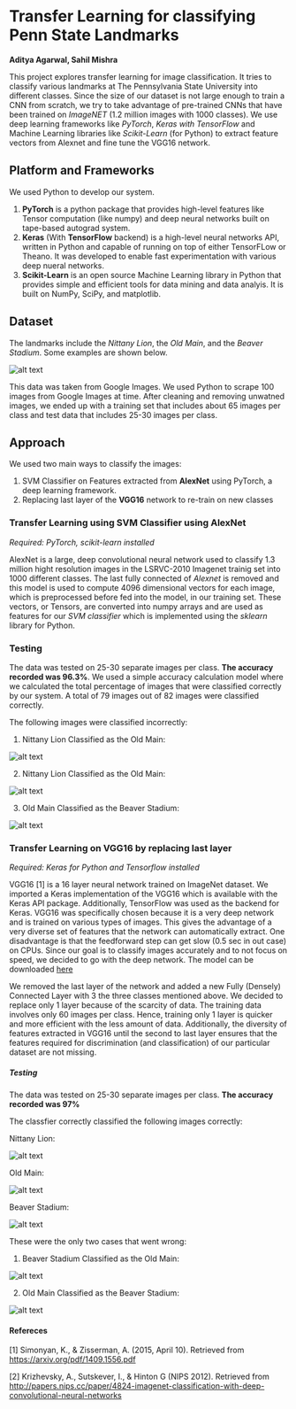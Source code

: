 # Transfer Learning for classifying Penn State Landmarks
**Aditya Agarwal,
Sahil Mishra**

This project explores transfer learning for image classification. It tries to classify various landmarks at The Pennsylvania State University into different classes. Since the size of our dataset is not large enough to train a CNN from scratch, we try to take advantage of pre-trained CNNs that have been trained on *ImageNET* (1.2 million images with 1000 classes). We use deep learning frameworks like *PyTorch*, *Keras with TensorFlow* and Machine Learning libraries like *Scikit-Learn* (for Python) to extract feature vectors from Alexnet and fine tune the VGG16 network. 

## Platform and Frameworks

We used Python to develop our system. 

1. **PyTorch** is a python package that provides high-level features like Tensor computation (like numpy) and deep neural networks built on tape-based autograd system. 
2. **Keras** (With **TensorFlow** backend) is a high-level neural networks API, written in Python and capable of running on top of either TensorFLow or Theano. It was developed to enable fast experimentation with various deep nueral networks. 
3. **Scikit-Learn** is an open source Machine Learning library in Python that provides simple and efficient tools for data mining and data analyis. It is built on NumPy, SciPy, and matplotlib.

## Dataset
The landmarks include the *Nittany Lion*, the *Old Main*, and the *Beaver Stadium*. Some examples are shown below.

![alt text](https://github.com/aaa0707/Transfer-Learning-on-Images---Penn-State-Landmarks/blob/master/Data.png)

This data was taken from Google Images. We used Python to scrape 100 images from Google Images at time. After cleaning and removing unwatned images, we ended up with a training set that includes about 65 images per class and test data that includes 25-30 images per class.

## Approach

We used two main ways to classify the images:
1. SVM Classifier on Features extracted from **AlexNet** using PyTorch, a deep learning framework.
2. Replacing last layer of the **VGG16** network to re-train on new classes

### Transfer Learning using SVM Classifier using AlexNet

*Required: PyTorch, scikit-learn installed*

AlexNet is a large, deep convolutional neural network used to classify 1.3 million hight resolution images in the LSRVC-2010 Imagenet trainig set into 1000 different classes. The last fully connected of *Alexnet* is removed and this model is used to compute 4096 dimensional vectors for each image, which is preprocessed before fed into the model, in our training set. These vectors, or Tensors, are converted into numpy arrays and are used as features for our *SVM classifier* which is implemented using the *sklearn* library for Python. 

### Testing
The data was tested on 25-30 separate images per class. **The accuracy recorded was 96.3%**. We used a simple accuracy calculation model where we calculated the total percentage of images that were classified correctly by our system. A total of 79 images out of 82 images were classified correctly. 

The following images were classified incorrectly:

1) Nittany Lion Classified as the Old Main:

![alt text](https://github.com/aaa0707/Transfer-Learning-on-Images---Penn-State-Landmarks/blob/master/SVMErrorCase1.jpg)

2) Nittany Lion Classified as the Old Main:

![alt text](https://github.com/aaa0707/Transfer-Learning-on-Images---Penn-State-Landmarks/blob/master/SVMErrorCase2.jpg)

3) Old Main Classified as the Beaver Stadium:

![alt text](https://github.com/aaa0707/Transfer-Learning-on-Images---Penn-State-Landmarks/blob/master/SVMErrorCase3.jpg)



### Transfer Learning on VGG16 by replacing last layer

*Required: Keras for Python and Tensorflow installed*

VGG16 [1] is a 16 layer neural network trained on ImageNet dataset. We imported a Keras implementation of the VGG16 which is available with the Keras API package. Additionally, TensorFlow was used as the backend for Keras.
VGG16 was specifically chosen because it is a very deep network and is trained on various types of images. This gives the advantage of a very diverse set of features that the network can automatically extract. One disadvantage is that the feedforward step can get slow (0.5 sec in out case) on CPUs. Since our goal is to classify images accurately and to not focus on speed, we decided to go with the deep network. The model can be downloaded [here](https://github.com/aaa0707/Transfer-Learning-on-Images---Penn-State-Landmarks/blob/master/model.yaml)

We removed the last layer of the network and added a new Fully (Densely) Connected Layer with 3 the three classes mentioned above. We decided to replace only 1 layer because of the scarcity of data. The training data involves only 60 images per class. Hence, training only 1 layer is quicker and more efficient with the less amount of data. Additionally, the diversity of features extracted in VGG16 until the second to last layer ensures that the features required for discrimination (and classification) of our particular dataset are not missing.

##### Testing

The data was tested on 25-30 separate images per class. **The accuracy recorded was 97%**

The classfier correctly classified the following images correctly:

Nittany Lion:

![alt text](https://github.com/aaa0707/Transfer-Learning-on-Images---Penn-State-Landmarks/blob/master/Testing_Example1_nittanylion.jpg)

Old Main:

![alt text](https://github.com/aaa0707/Transfer-Learning-on-Images---Penn-State-Landmarks/blob/master/Testing_Example2_oldmain.jpg)

Beaver Stadium:

![alt text](https://github.com/aaa0707/Transfer-Learning-on-Images---Penn-State-Landmarks/blob/master/Testing_Example3_beaverstadium.jpg)


These were the only two cases that went wrong:

1) Beaver Stadium Classified as the Old Main:

![alt text](https://github.com/aaa0707/Transfer-Learning-on-Images---Penn-State-Landmarks/blob/master/ErrorCase2.jpg)

2) Old Main Classified as the Beaver Stadium:

![alt text](https://github.com/aaa0707/Transfer-Learning-on-Images---Penn-State-Landmarks/blob/master/ErrorCase1.jpg)

#### Refereces
[1] Simonyan, K., & Zisserman, A. (2015, April 10). Retrieved from https://arxiv.org/pdf/1409.1556.pdf

[2] Krizhevsky, A., Sutskever, I., & Hinton G (NIPS 2012). Retrieved from http://papers.nips.cc/paper/4824-imagenet-classification-with-deep-convolutional-neural-networks
